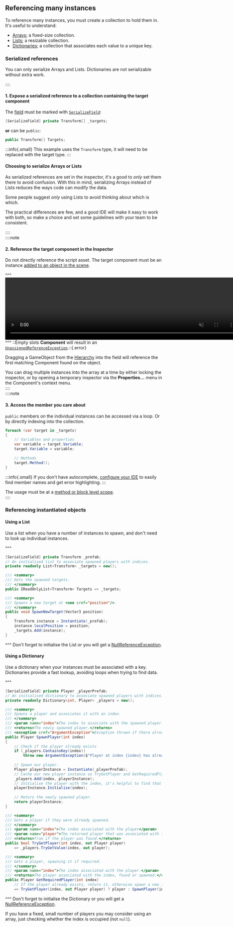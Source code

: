 ## Referencing many instances
To reference many instances, you must create a collection to hold them in. It's useful to understand:
- [Arrays](https://learn.unity.com/tutorial/arrays-9o); a fixed-size collection.
- [Lists](https://learn.unity.com/tutorial/lists-and-dictionaries-1); a resizable collection.
- [Dictionaries](https://learn.unity.com/tutorial/lists-and-dictionaries-1); a collection that associates each value to a unique key.

### Serialized references
You can only serialize Arrays and Lists. Dictionaries are not serializable without extra work.  

::::
#### 1. Expose a serialized reference to a collection containing the target component
The [field](https://learn.microsoft.com/en-us/dotnet/csharp/programming-guide/classes-and-structs/fields) must be marked with [`SerializeField`](https://docs.unity3d.com/ScriptReference/SerializeField.html):
```csharp
[SerializeField] private Transform[] _targets;
```
**or** can be `public`:
```csharp
public Transform[] Targets;
```

:::info{.small}
This example uses the `Transform` type, it will need to be replaced with the target type.
:::  

#### Choosing to serialize Arrays or Lists
As serialized references are set in the inspector, it's a good to *only* set them there to avoid confusion. With this in mind, serializing Arrays instead of Lists reduces the ways code can modify the data.

Some people suggest *only* using Lists to avoid thinking about which is which.

The practical differences are few, and a good IDE will make it easy to work with both, so make a choice and set some guidelines with your team to be consistent.

::::  
::::note  
#### 2. Reference the target component in the Inspector
Do not directly reference the script asset. The target component must be an instance [added to an object in the scene](https://docs.unity3d.com/Manual/UsingComponents.html).

^^^
<video width="750" height="200" autoplay loop muted controls><source type="video/webm" src="https://unity.huh.how/Video/inspector-references-array.webm"></video>
^^^ ::Empty slots **Component** will result in an [`UnassignedReferenceException`](../Runtime%20Exceptions/UnassignedReferenceException.md).::{.error}

Dragging a GameObject from the [Hierarchy](https://docs.unity3d.com/Manual/Hierarchy.html) into the field will reference the first matching Component found on the object.

You can drag multiple instances into the array at a time by either locking the inspector, or by opening a temporary inspector via the **Properties...** menu in the Component's context menu.  
::::  
::::note  
#### 3. Access the member you care about
`public` members on the individual instances can be accessed via a loop. Or by directly indexing into the collection.
```csharp
foreach (var target in _targets)
{
    // Variables and properties
    var variable = target.Variable;
    target.Variable = variable;
    
    // Methods
    target.Method();
}
```
:::info{.small}
If you don't have autocomplete, [configure your IDE](../IDE%20Configuration.md) to easily find member names and get error highlighting.
:::

The usage must be at a [method or block level scope](../Programming/Other/Scopes.md).  
::::  

### Referencing instantiated objects

#### Using a List
Use a list when you have a number of instances to spawn, and don't need to look up individual instances.

^^^
```csharp
[SerializeField] private Transform _prefab;
// An initialised list to associate spawned players with indices.
private readonly List<Transform> _targets = new();

/// <summary>
/// Gets the spawned targets.
/// </summary>
public IReadOnlyList<Transform> Targets => _targets;

/// <summary>
/// Spawns a new target at <see cref="position"/>.
/// </summary>
public void SpawnNewTarget(Vector3 position)
{
    Transform instance = Instantiate(_prefab);
    instance.localPosition = position;
    _targets.Add(instance);
}
```
^^^ Don't forget to initialise the List or you will get a [NullReferenceException](../Runtime%20Exceptions/NullReferenceException.md).

#### Using a Dictionary
Use a dictionary when your instances must be associated with a key. Dictionaries provide a fast lookup, avoiding loops when trying to find data.

^^^
```csharp
[SerializeField] private Player _playerPrefab;
// An initialised dictionary to associate spawned players with indices.
private readonly Dictionary<int, Player> _players = new();

/// <summary>
/// Spawns a player and associates it with an index.
/// </summary>
/// <param name="index">The index to associate with the spawned player.</param>
/// <returns>The newly spawned player.</returns>
/// <exception cref="ArgumentException">Exception thrown if there already a player associated with the index.<br/>Use <see cref="GetRequiredPlayer"/> if you are unsure whether it was spawned.</exception>
public Player SpawnPlayer(int index)
{
    // Check if the player already exists
    if (_players.ContainsKey(index))
        throw new ArgumentException($"Player at index {index} has already been spawned.");
    
    // Spawn our player.
    Player playerInstance = Instantiate(_playerPrefab);
    // Cache our new player instance so TryGetPlayer and GetRequiredPlayer will return it.
    _players.Add(index, playerInstance);
    // Initialise the player with the index, it's helpful to find that information on the player too.
    playerInstance.Initialise(index);
    
    // Return the newly spawned player.
    return playerInstance;
}

/// <summary>
/// Gets a player if they were already spawned.
/// </summary>
/// <param name="index">The index associated with the player</param>
/// <param name="player">The returned player that was associated with the index.</param>
/// <returns>True if the player was found.</returns>
public bool TryGetPlayer(int index, out Player player)
    => _players.TryGetValue(index, out player);

/// <summary>
/// Gets a player, spawning it if required.
/// </summary>
/// <param name="index">The index associated with the player.</param>
/// <returns>The player associated with the index, found or spawned.</returns>
public Player GetRequiredPlayer(int index)
    // If the player already exists, return it, otherwise spawn a new instance.
    => TryGetPlayer(index, out Player player) ? player : SpawnPlayer(index);
```
^^^ Don't forget to initialise the Dictionary or you will get a [NullReferenceException](../Runtime%20Exceptions/NullReferenceException.md).

If you have a fixed, small number of players you may consider using an array, just checking whether the index is occupied (not `null`).

